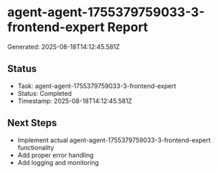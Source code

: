# agent-agent-1755379759033-3-frontend-expert Report

Generated: 2025-08-18T14:12:45.581Z

## Status
- Task: agent-agent-1755379759033-3-frontend-expert
- Status: Completed
- Timestamp: 2025-08-18T14:12:45.581Z

## Next Steps
- Implement actual agent-agent-1755379759033-3-frontend-expert functionality
- Add proper error handling
- Add logging and monitoring
